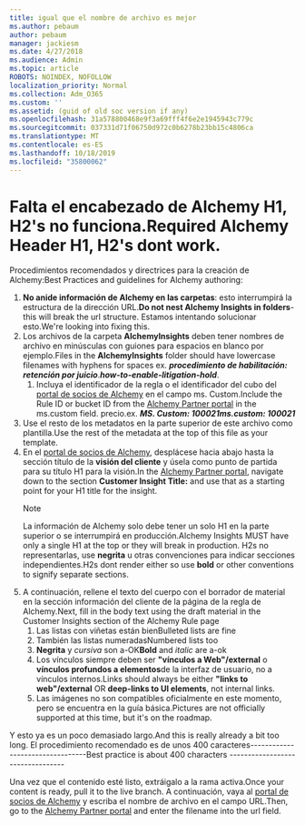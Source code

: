 ```yaml
---
title: igual que el nombre de archivo es mejor
ms.author: pebaum
author: pebaum
manager: jackiesm
ms.date: 4/27/2018
ms.audience: Admin
ms.topic: article
ROBOTS: NOINDEX, NOFOLLOW
localization_priority: Normal
ms.collection: Adm_O365
ms.custom: ''
ms.assetid: (guid of old soc version if any)
ms.openlocfilehash: 31a578800468e9f3a69fff4f6e2e1945943c779c
ms.sourcegitcommit: 037331d71f06750d972c0b6278b23bb15c4806ca
ms.translationtype: MT
ms.contentlocale: es-ES
ms.lasthandoff: 10/18/2019
ms.locfileid: "35800062"
---
```

# <a name="required-alchemy-header-h1-h2s-dont-work"></a><span data-ttu-id="456d3-102">Falta el encabezado de Alchemy H1, H2's no funciona.</span><span class="sxs-lookup"><span data-stu-id="456d3-102">Required Alchemy Header H1, H2's dont work.</span></span>
<span data-ttu-id="456d3-103">Procedimientos recomendados y directrices para la creación de Alchemy:</span><span class="sxs-lookup"><span data-stu-id="456d3-103">Best Practices and guidelines for Alchemy authoring:</span></span>

1. <span data-ttu-id="456d3-104">**No anide información de Alchemy en las carpetas**: esto interrumpirá la estructura de la dirección URL.</span><span class="sxs-lookup"><span data-stu-id="456d3-104">**Do not nest Alchemy Insights in folders**- this will break the url structure.</span></span> <span data-ttu-id="456d3-105">Estamos intentando solucionar esto.</span><span class="sxs-lookup"><span data-stu-id="456d3-105">We're looking into fixing this.</span></span>
1. <span data-ttu-id="456d3-106">Los archivos de la carpeta **AlchemyInsights** deben tener nombres de archivo en minúsculas con guiones para espacios en blanco por ejemplo.</span><span class="sxs-lookup"><span data-stu-id="456d3-106">Files in the **AlchemyInsights** folder should have lowercase filenames with hyphens for spaces ex.</span></span> <span data-ttu-id="456d3-107">***procedimiento de habilitación: retención por juicio***.</span><span class="sxs-lookup"><span data-stu-id="456d3-107">***how-to-enable-litigation-hold***.</span></span>
    1. <span data-ttu-id="456d3-108">Incluya el identificador de la regla o el identificador del cubo del [portal de socios de Alchemy](https://alchemyportal.azurewebsites.net) en el campo ms. Custom.</span><span class="sxs-lookup"><span data-stu-id="456d3-108">Include the Rule ID or bucket ID from the [Alchemy Partner portal](https://alchemyportal.azurewebsites.net) in the ms.custom field.</span></span> <span data-ttu-id="456d3-109">precio.</span><span class="sxs-lookup"><span data-stu-id="456d3-109">ex.</span></span> <span data-ttu-id="456d3-110">***MS. Custom: 100021***</span><span class="sxs-lookup"><span data-stu-id="456d3-110">***ms.custom: 100021***</span></span>
1. <span data-ttu-id="456d3-111">Use el resto de los metadatos en la parte superior de este archivo como plantilla.</span><span class="sxs-lookup"><span data-stu-id="456d3-111">Use the rest of the metadata at the top of this file as your template.</span></span>
1. <span data-ttu-id="456d3-112">En el [portal de socios de Alchemy](https://alchemyportal.azurewebsites.net), desplácese hacia abajo hasta la sección título de la **visión del cliente** y úsela como punto de partida para su título H1 para la visión.</span><span class="sxs-lookup"><span data-stu-id="456d3-112">In the [Alchemy Partner portal](https://alchemyportal.azurewebsites.net), navigate down to the section **Customer Insight Title:** and use that as a starting point for your H1 title for the insight.</span></span> 
    > [!NOTE]
    > <span data-ttu-id="456d3-113">La información de Alchemy solo debe tener un solo H1 en la parte superior o se interrumpirá en producción.</span><span class="sxs-lookup"><span data-stu-id="456d3-113">Alchemy Insights MUST have only a single H1 at the top or they will break in production.</span></span> <span data-ttu-id="456d3-114">H2s no representarlas, use **negrita** u otras convenciones para indicar secciones independientes.</span><span class="sxs-lookup"><span data-stu-id="456d3-114">H2s dont render either so use **bold** or other conventions to signify separate sections.</span></span>
1. <span data-ttu-id="456d3-115">A continuación, rellene el texto del cuerpo con el borrador de material en la sección información del cliente de la página de la regla de Alchemy.</span><span class="sxs-lookup"><span data-stu-id="456d3-115">Next, fill in the body text using the draft material in the Customer Insights section of the Alchemy Rule page</span></span>
    1. <span data-ttu-id="456d3-116">Las listas con viñetas están bien</span><span class="sxs-lookup"><span data-stu-id="456d3-116">Bulleted lists are fine</span></span>
    1. <span data-ttu-id="456d3-117">También las listas numeradas</span><span class="sxs-lookup"><span data-stu-id="456d3-117">Numbered lists too</span></span>
    1. <span data-ttu-id="456d3-118">**Negrita** y *cursiva* son a-OK</span><span class="sxs-lookup"><span data-stu-id="456d3-118">**Bold** and *italic* are a-ok</span></span>
    1. <span data-ttu-id="456d3-119">Los vínculos siempre deben ser **"vínculos a Web"/external** o **vínculos profundos a elementos**de la interfaz de usuario, no a vínculos internos.</span><span class="sxs-lookup"><span data-stu-id="456d3-119">Links should always be either **"links to web"/external** OR **deep-links to UI elements**, not internal links.</span></span>
    1. <span data-ttu-id="456d3-120">Las imágenes no son compatibles oficialmente en este momento, pero se encuentra en la guía básica.</span><span class="sxs-lookup"><span data-stu-id="456d3-120">Pictures are not officially supported at this time, but it's on the roadmap.</span></span>

<span data-ttu-id="456d3-121">Y esto ya es un poco demasiado largo.</span><span class="sxs-lookup"><span data-stu-id="456d3-121">And this is really already a bit too long.</span></span> <span data-ttu-id="456d3-122">El procedimiento recomendado es de unos 400 caracteres---------------------------------</span><span class="sxs-lookup"><span data-stu-id="456d3-122">Best practice is about 400 characters ---------------------------------</span></span>

<span data-ttu-id="456d3-123">Una vez que el contenido esté listo, extráigalo a la rama activa.</span><span class="sxs-lookup"><span data-stu-id="456d3-123">Once your content is ready, pull it to the live branch.</span></span> <span data-ttu-id="456d3-124">A continuación, vaya al [portal de socios de Alchemy](https://alchemyportal.azurewebsites.net) y escriba el nombre de archivo en el campo URL.</span><span class="sxs-lookup"><span data-stu-id="456d3-124">Then, go to the [Alchemy Partner portal](https://alchemyportal.azurewebsites.net) and enter the filename into the url field.</span></span> 